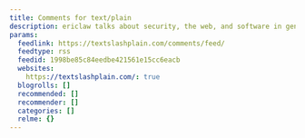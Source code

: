 ```yaml
---
title: Comments for text/plain
description: ericlaw talks about security, the web, and software in general
params:
  feedlink: https://textslashplain.com/comments/feed/
  feedtype: rss
  feedid: 1998be85c84eedbe421561e15cc6eacb
  websites:
    https://textslashplain.com/: true
  blogrolls: []
  recommended: []
  recommender: []
  categories: []
  relme: {}
---
```


